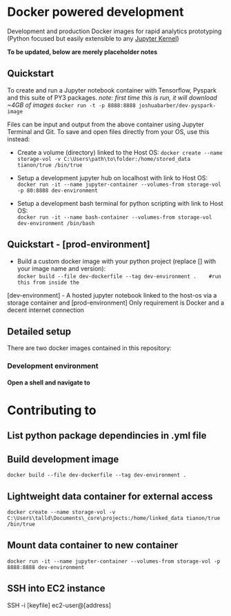 # Docker powered development
Development and production Docker images for rapid analytics prototyping (Python focused but easily extensible to any [Jupyter Kernel](https://github.com/jupyter/jupyter/wiki/Jupyter-kernels))  

**To be updated, below are merely placeholder notes**

## Quickstart 
To create and run a Jupyter notebook container with Tensorflow, Pyspark and this suite of PY3 packages. 
_note: first time this is run, it will download ~4GB of images_
`docker run -t -p 8888:8888 joshuabarber/dev-pyspark-image`

Files can be input and output from the above container using Jupyter Terminal and Git.
To save and open files directly from your OS, use this instead:

* Create a volume (directory) linked to the Host OS: 
`docker create --name storage-vol -v C:\Users\path\to\folder:/home/stored_data tianon/true /bin/true` 

* Setup a development jupyter hub on localhost with link to Host OS:  
`docker run -it --name jupyter-container --volumes-from storage-vol -p 80:8888 dev-environment`  

* Setup a development bash terminal for python scripting with link to Host OS:  
`docker run -it --name bash-container --volumes-from storage-vol dev-environment /bin/bash`

## Quickstart - [prod-environment]  
* Build a custom docker image with your python project (replace [] with your image name and version):    
`docker build --file dev-dockerfile --tag dev-environment .    #run this from inside the `  



[dev-environment] - A hosted jupyter notebook linked to the host-os via a storage container
and [prod-environment] 
Only requirement is Docker and a decent internet connection

## Detailed setup  
There are two docker images contained in this repository:

### Development environment
#### Open a shell and navigate to 

# Contributing to 
## List python package dependincies in .yml file

## Build development image
`docker build --file dev-dockerfile --tag dev-environment .`

## Lightweight data container for external access
`docker create --name storage-vol -v C:\Users\talld\Documents\_core\projects:/home/linked_data tianon/true /bin/true`

## Mount data container to new container
`docker run -it --name jupyter-container --volumes-from storage-vol -p 8888:8888 dev-environment`

## SSH into EC2 instance
SSH -i [keyfile] ec2-user@[address]

